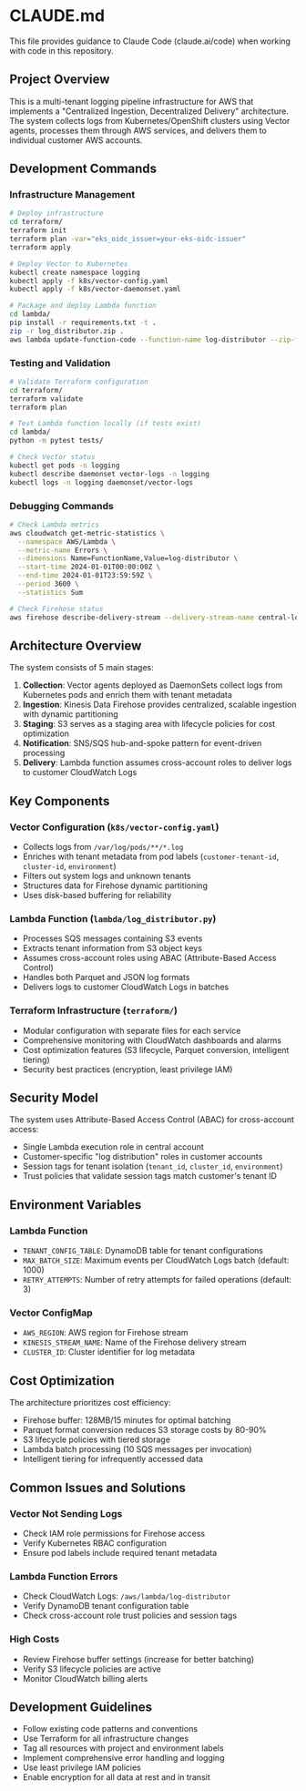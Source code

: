# CLAUDE.md

This file provides guidance to Claude Code (claude.ai/code) when working with code in this repository.

## Project Overview

This is a multi-tenant logging pipeline infrastructure for AWS that implements a "Centralized Ingestion, Decentralized Delivery" architecture. The system collects logs from Kubernetes/OpenShift clusters using Vector agents, processes them through AWS services, and delivers them to individual customer AWS accounts.

## Development Commands

### Infrastructure Management
```bash
# Deploy infrastructure
cd terraform/
terraform init
terraform plan -var="eks_oidc_issuer=your-eks-oidc-issuer"
terraform apply

# Deploy Vector to Kubernetes
kubectl create namespace logging
kubectl apply -f k8s/vector-config.yaml
kubectl apply -f k8s/vector-daemonset.yaml

# Package and deploy Lambda function
cd lambda/
pip install -r requirements.txt -t .
zip -r log_distributor.zip .
aws lambda update-function-code --function-name log-distributor --zip-file fileb://log_distributor.zip
```

### Testing and Validation
```bash
# Validate Terraform configuration
cd terraform/
terraform validate
terraform plan

# Test Lambda function locally (if tests exist)
cd lambda/
python -m pytest tests/

# Check Vector status
kubectl get pods -n logging
kubectl describe daemonset vector-logs -n logging
kubectl logs -n logging daemonset/vector-logs
```

### Debugging Commands
```bash
# Check Lambda metrics
aws cloudwatch get-metric-statistics \
  --namespace AWS/Lambda \
  --metric-name Errors \
  --dimensions Name=FunctionName,Value=log-distributor \
  --start-time 2024-01-01T00:00:00Z \
  --end-time 2024-01-01T23:59:59Z \
  --period 3600 \
  --statistics Sum

# Check Firehose status
aws firehose describe-delivery-stream --delivery-stream-name central-logging-stream
```

## Architecture Overview

The system consists of 5 main stages:

1. **Collection**: Vector agents deployed as DaemonSets collect logs from Kubernetes pods and enrich them with tenant metadata
2. **Ingestion**: Kinesis Data Firehose provides centralized, scalable ingestion with dynamic partitioning
3. **Staging**: S3 serves as a staging area with lifecycle policies for cost optimization
4. **Notification**: SNS/SQS hub-and-spoke pattern for event-driven processing
5. **Delivery**: Lambda function assumes cross-account roles to deliver logs to customer CloudWatch Logs

## Key Components

### Vector Configuration (`k8s/vector-config.yaml`)
- Collects logs from `/var/log/pods/**/*.log`
- Enriches with tenant metadata from pod labels (`customer-tenant-id`, `cluster-id`, `environment`)
- Filters out system logs and unknown tenants
- Structures data for Firehose dynamic partitioning
- Uses disk-based buffering for reliability

### Lambda Function (`lambda/log_distributor.py`)
- Processes SQS messages containing S3 events
- Extracts tenant information from S3 object keys
- Assumes cross-account roles using ABAC (Attribute-Based Access Control)
- Handles both Parquet and JSON log formats
- Delivers logs to customer CloudWatch Logs in batches

### Terraform Infrastructure (`terraform/`)
- Modular configuration with separate files for each service
- Comprehensive monitoring with CloudWatch dashboards and alarms
- Cost optimization features (S3 lifecycle, Parquet conversion, intelligent tiering)
- Security best practices (encryption, least privilege IAM)

## Security Model

The system uses Attribute-Based Access Control (ABAC) for cross-account access:
- Single Lambda execution role in central account
- Customer-specific "log distribution" roles in customer accounts
- Session tags for tenant isolation (`tenant_id`, `cluster_id`, `environment`)
- Trust policies that validate session tags match customer's tenant ID

## Environment Variables

### Lambda Function
- `TENANT_CONFIG_TABLE`: DynamoDB table for tenant configurations
- `MAX_BATCH_SIZE`: Maximum events per CloudWatch Logs batch (default: 1000)
- `RETRY_ATTEMPTS`: Number of retry attempts for failed operations (default: 3)

### Vector ConfigMap
- `AWS_REGION`: AWS region for Firehose stream
- `KINESIS_STREAM_NAME`: Name of the Firehose delivery stream
- `CLUSTER_ID`: Cluster identifier for log metadata

## Cost Optimization

The architecture prioritizes cost efficiency:
- Firehose buffer: 128MB/15 minutes for optimal batching
- Parquet format conversion reduces S3 storage costs by 80-90%
- S3 lifecycle policies with tiered storage
- Lambda batch processing (10 SQS messages per invocation)
- Intelligent tiering for infrequently accessed data

## Common Issues and Solutions

### Vector Not Sending Logs
- Check IAM role permissions for Firehose access
- Verify Kubernetes RBAC configuration
- Ensure pod labels include required tenant metadata

### Lambda Function Errors
- Check CloudWatch Logs: `/aws/lambda/log-distributor`
- Verify DynamoDB tenant configuration table
- Check cross-account role trust policies and session tags

### High Costs
- Review Firehose buffer settings (increase for better batching)
- Verify S3 lifecycle policies are active
- Monitor CloudWatch billing alerts

## Development Guidelines

- Follow existing code patterns and conventions
- Use Terraform for all infrastructure changes
- Tag all resources with project and environment labels
- Implement comprehensive error handling and logging
- Use least privilege IAM policies
- Enable encryption for all data at rest and in transit